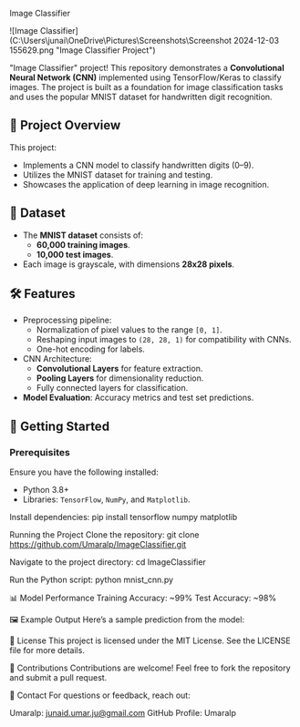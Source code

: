 Image Classifier

![Image Classifier](C:\Users\junai\OneDrive\Pictures\Screenshots\Screenshot 2024-12-03 155629.png "Image Classifier Project")

"Image Classifier" project!
This repository demonstrates a **Convolutional Neural Network (CNN)** implemented using TensorFlow/Keras to classify images. The project is built as a foundation for image classification tasks and uses the popular MNIST dataset for handwritten digit recognition.

## 📜 Project Overview
This project:
- Implements a CNN model to classify handwritten digits (0–9).
- Utilizes the MNIST dataset for training and testing.
- Showcases the application of deep learning in image recognition.

## 📂 Dataset
- The **MNIST dataset** consists of:
  - **60,000 training images**.
  - **10,000 test images**.
- Each image is grayscale, with dimensions **28x28 pixels**.

## 🛠️ Features
- Preprocessing pipeline:
  - Normalization of pixel values to the range `[0, 1]`.
  - Reshaping input images to `(28, 28, 1)` for compatibility with CNNs.
  - One-hot encoding for labels.
- CNN Architecture:
  - **Convolutional Layers** for feature extraction.
  - **Pooling Layers** for dimensionality reduction.
  - Fully connected layers for classification.
- **Model Evaluation**: Accuracy metrics and test set predictions.

## 🚀 Getting Started
### Prerequisites
Ensure you have the following installed:
- Python 3.8+
- Libraries: `TensorFlow`, `NumPy`, and `Matplotlib`.

  
Install dependencies:
pip install tensorflow numpy matplotlib

Running the Project
Clone the repository:
git clone https://github.com/Umaralp/ImageClassifier.git

Navigate to the project directory:
cd ImageClassifier

Run the Python script:
python mnist_cnn.py

📊 Model Performance
Training Accuracy: ~99%
Test Accuracy: ~98%

🖼️ Example Output
Here’s a sample prediction from the model:


📜 License
This project is licensed under the MIT License. See the LICENSE file for more details.

🤝 Contributions
Contributions are welcome! Feel free to fork the repository and submit a pull request.

📧 Contact
For questions or feedback, reach out:

Umaralp: junaid.umar.ju@gmail.com
GitHub Profile: Umaralp
